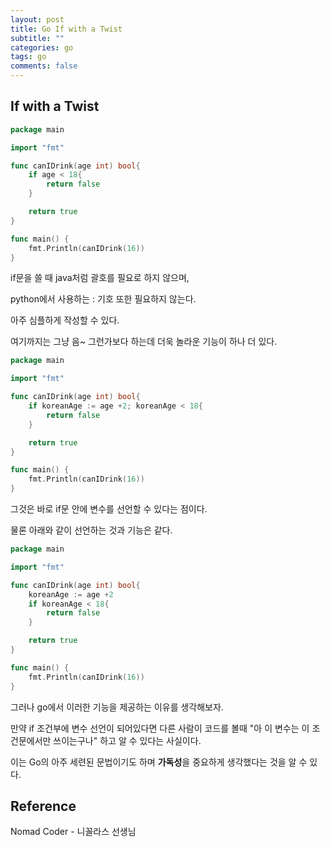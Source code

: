 ```yaml
---
layout: post
title: Go If with a Twist
subtitle: ""
categories: go
tags: go
comments: false
---
```


## If with a Twist

```go
package main

import "fmt"

func canIDrink(age int) bool{
	if age < 18{
		return false
	}

	return true
}

func main() {
	fmt.Println(canIDrink(16))
}
```

if문을 쓸 때 java처럼 괄호를 필요로 하지 않으며,

python에서 사용하는 : 기호 또한 필요하지 않는다.

아주 심플하게 작성할 수 있다.

여기까지는 그냥 음~ 그런가보다 하는데 더욱 놀라운 기능이 하나 더 있다.

```go
package main

import "fmt"

func canIDrink(age int) bool{
	if koreanAge := age +2; koreanAge < 18{
		return false
	}

	return true
}

func main() {
	fmt.Println(canIDrink(16))
}
```

그것은 바로 if문 안에 변수를 선언할 수 있다는 점이다.

물론 아래와 같이 선언하는 것과 기능은 같다.

```go
package main

import "fmt"

func canIDrink(age int) bool{
	koreanAge := age +2
	if koreanAge < 18{
		return false
	}

	return true
}

func main() {
	fmt.Println(canIDrink(16))
}
```

그러나 go에서 이러한 기능을 제공하는 이유를 생각해보자.

만약 if 조건부에 변수 선언이 되어있다면 다른 사람이 코드를 볼때 "아 이 변수는 이 조건문에서만 쓰이는구나" 하고 알 수 있다는 사실이다.

이는 Go의 아주 세련된 문법이기도 하며 **가독성**을 중요하게 생각했다는 것을 알 수 있다.

## Reference

Nomad Coder - 니꼴라스 선생님
